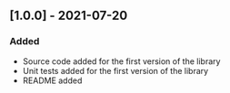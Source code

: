 ## [1.0.0] - 2021-07-20

### Added

- Source code added for the first version of the library
- Unit tests added for the first version of the library
- README added